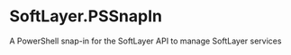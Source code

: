SoftLayer.PSSnapIn
==================

A PowerShell snap-in for the SoftLayer API to manage SoftLayer services
